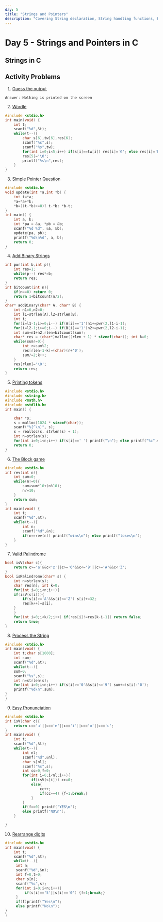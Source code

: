 ```yaml
---
day: 5
title: "Strings and Pointers"
description: "Covering String declaration, String handling functions, Pointer definiton, declaration,usage and pointer arithmetic"
---
```


# Day 5 - Strings and Pointers in C

## Strings in C

## Activity Problems  
1. [Guess the output](https://www.geeksforgeeks.org/questions/c-string-question-13/)
```
Answer: Nothing is printed on the screen
```
2. [Wordle](https://www.codechef.com/problems/WORDLE)
```c
#include <stdio.h>
int main(void) {
    int t;
    scanf("%d",&t);
    while(t--){
        char s[6],tw[6],res[6];
        scanf("%s",s);
        scanf("%s",tw);
        for(int i=0;i<5;i++) if(s[i]==tw[i]) res[i]='G'; else res[i]='B';
        res[5]='\0';
        printf("%s\n",res);
    }
}
```
3. [Simple Pointer Question](https://www.hackerrank.com/challenges/pointer-in-c/problem?isFullScreen=true)
```c
#include <stdio.h>
void update(int *a,int *b) {
    int t=*a;
    *a=*a+*b;
    *b=((t-*b)>=0)? t-*b: *b-t; 
}
int main() {
    int a, b;
    int *pa = &a, *pb = &b;   
    scanf("%d %d", &a, &b);
    update(pa, pb);
    printf("%d\n%d", a, b);
    return 0;
}
```
4. [Add Binary Strings](https://www.interviewbit.com/problems/add-binary-strings/)
```c
int pwr(int b,int p){
    int res=1;
    while(p--) res*=b;
    return res;
}
int bitcount(int n){
    if(n==0) return 0;
    return 1+bitcount(n/2);
}
char* addBinary(char* A, char* B) {
    int n1=0,n2=0;
    int l1=strlen(A),l2=strlen(B);
    int i;
    for(i=l1-1;i>=0;i--) if(A[i]=='1')n1+=pwr(2,l1-i-1);
    for(i=l2-1;i>=0;i--) if(B[i]=='1')n2+=pwr(2,l2-i-1);
    int sum=n1+n2,rlen=bitcount(sum);
    char* res = (char*)malloc((rlen + 1) * sizeof(char)); int k=0;
    while(sum!=0){
        int r=sum%2;
        res[rlen-1-k]=(char)(r+'0');
        sum/=2;k++;
    }
    res[rlen]='\0';
    return res;
}

```
5. [Printing tokens](https://www.hackerrank.com/challenges/printing-tokens-/problem?isFullScreen=true )
```c
#include <stdio.h>
#include <string.h>
#include <math.h>
#include <stdlib.h>
int main() {

    char *s;
    s = malloc(1024 * sizeof(char));
    scanf("%[^\n]", s);
    s = realloc(s, strlen(s) + 1);
    int n=strlen(s);
    for(int i=0;i<n;i++) if(s[i]==' ') printf("\n"); else printf("%c",s[i]);
    return 0;
}
```
6. [The Block game](https://www.codechef.com/problems/PALL01 )
```c
#include <stdio.h>
int rev(int n){
    int sum=0;
    while(n!=0){
        sum=sum*10+(n%10);
        n/=10;
    }
    return sum;
}
int main(void) {
    int t;
    scanf("%d",&t);
    while(t--){
        int n;
        scanf("%d",&n);
        if(n==rev(n)) printf("wins\n"); else printf("loses\n");
    }
}
```
7. [Valid Palindrome](https://leetcode.com/problems/valid-palindrome/)
```c
bool isV(char c){
    return c>='a'&&c<'z'||c>='0'&&c<='9'||c>='A'&&c<'Z';
}
bool isPalindrome(char* s) {
    int n=strlen(s);
    char res[n]; int k=0;
    for(int i=0;i<n;i++){
    if(isV(s[i])){
        if(s[i]>='A'&&s[i]<='Z') s[i]+=32;
        res[k++]=s[i];
    }
    }
    for(int i=0;i<k/2;i++) if(res[i]!=res[k-i-1]) return false;
    return true;
}
```
8. [Process the String](https://www.codechef.com/problems/KOL15A)
```c
#include <stdio.h>
int main(void) {
    int t;char s[1000];
    int sum;
    scanf("%d",&t);
    while(t--){
    sum=0;
    scanf("%s",s);
    int n=strlen(s);
    for(int i=0;i<n;i++) if(s[i]>='0'&&s[i]<='9') sum+=(s[i]-'0');
    printf("%d\n",sum);
}
}
```
9. [Easy Pronunciation ](https://www.codechef.com/problems/EZSPEAK)
```c
#include <stdio.h>
int isV(char c){
    return c=='a'||c=='e'||c=='i'||c=='o'||c=='u';
}
int main(void) {
	int t;
	scanf("%d",&t);
	while(t--){
	    int nl;
	    scanf("%d",&nl);
	    char s[nl];
	    scanf("%s",s);
	    int cc=0,f=0;
	    for(int i=0;i<nl;i++){
	        if(isV(s[i])) cc=0;
	        else{
	            cc++;
	            if(cc==4) {f=1;break;}
	        }
	    }
	    if(f==0) printf("YES\n");
	    else printf("NO\n");
	}

}
```
10. [Rearrange digits](https://www.codechef.com/problems/DIGARR)
```c
#include <stdio.h>
int main(void) {
	int t;
	scanf("%d",&t);
	while(t--){
	 int n;
	 scanf("%d",&n);
	 int f=0,t=0;
	 char s[n];
	 scanf("%s",s);
	 for(int i=0;i<n;i++){
	     if(s[i]=='5'||s[i]=='0') {f=1;break;}
	 }
	 if(f)printf("Yes\n");
	 else printf("No\n");
}
}
```